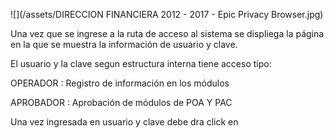 ![](/assets/DIRECCION FINANCIERA 2012 - 2017 - Epic Privacy Browser.jpg)

Una vez que se ingrese a la ruta de acceso al sistema se displiega la página en la que se muestra la información de usuario y clave.

El usuario y la clave segun estructura interna tiene acceso tipo:

OPERADOR : Registro de información en los módulos 

APROBADOR : Aprobación de módulos de POA Y PAC 

Una vez ingresada en usuario y clave debe dra click en 

